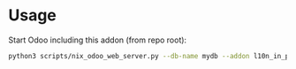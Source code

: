 # Usage

Start Odoo including this addon (from repo root):

```bash
python3 scripts/nix_odoo_web_server.py --db-name mydb --addon l10n_in_purchase_stock
```
